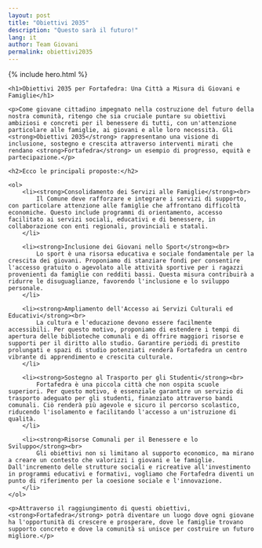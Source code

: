 ```yaml
---
layout: post
title: "Obiettivi 2035"
description: "Questo sarà il futuro!"
lang: it
author: Team Giovani
permalink: obiettivi2035
---
```


{% include hero.html %}

<main class="container my-4" markdown="1">

    <h1>Obiettivi 2035 per Fortafedra: Una Città a Misura di Giovani e Famiglie</h1>
    
    <p>Come giovane cittadino impegnato nella costruzione del futuro della nostra comunità, ritengo che sia cruciale puntare su obiettivi ambiziosi e concreti per il benessere di tutti, con un'attenzione particolare alle famiglie, ai giovani e alle loro necessità. Gli <strong>Obiettivi 2035</strong> rappresentano una visione di inclusione, sostegno e crescita attraverso interventi mirati che rendano <strong>Fortafedra</strong> un esempio di progresso, equità e partecipazione.</p>

    <h2>Ecco le principali proposte:</h2>

    <ol>
        <li><strong>Consolidamento dei Servizi alle Famiglie</strong><br>
            Il Comune deve rafforzare e integrare i servizi di supporto, con particolare attenzione alle famiglie che affrontano difficoltà economiche. Questo include programmi di orientamento, accesso facilitato ai servizi sociali, educativi e di benessere, in collaborazione con enti regionali, provinciali e statali.
        </li>
        
        <li><strong>Inclusione dei Giovani nello Sport</strong><br>
            Lo sport è una risorsa educativa e sociale fondamentale per la crescita dei giovani. Proponiamo di stanziare fondi per consentire l'accesso gratuito o agevolato alle attività sportive per i ragazzi provenienti da famiglie con redditi bassi. Questa misura contribuirà a ridurre le disuguaglianze, favorendo l'inclusione e lo sviluppo personale.
        </li>
        
        <li><strong>Ampliamento dell'Accesso ai Servizi Culturali ed Educativi</strong><br>
            La cultura e l'educazione devono essere facilmente accessibili. Per questo motivo, proponiamo di estendere i tempi di apertura delle biblioteche comunali e di offrire maggiori risorse e supporti per il diritto allo studio. Garantire periodi di prestito prolungati e spazi di studio potenziati renderà Fortafedra un centro vibrante di apprendimento e crescita culturale.
        </li>
        
        <li><strong>Sostegno al Trasporto per gli Studenti</strong><br>
            Fortafedra è una piccola città che non ospita scuole superiori. Per questo motivo, è essenziale garantire un servizio di trasporto adeguato per gli studenti, finanziato attraverso bandi comunali. Ciò renderà più agevole e sicuro il percorso scolastico, riducendo l'isolamento e facilitando l'accesso a un'istruzione di qualità.
        </li>
        
        <li><strong>Risorse Comunali per il Benessere e lo Sviluppo</strong><br>
            Gli obiettivi non si limitano al supporto economico, ma mirano a creare un contesto che valorizzi i giovani e le famiglie. Dall'incremento delle strutture sociali e ricreative all'investimento in programmi educativi e formativi, vogliamo che Fortafedra diventi un punto di riferimento per la coesione sociale e l'innovazione.
        </li>
    </ol>

    <p>Attraverso il raggiungimento di questi obiettivi, <strong>Fortafedra</strong> potrà diventare un luogo dove ogni giovane ha l'opportunità di crescere e prosperare, dove le famiglie trovano supporto concreto e dove la comunità si unisce per costruire un futuro migliore.</p>

</main>
